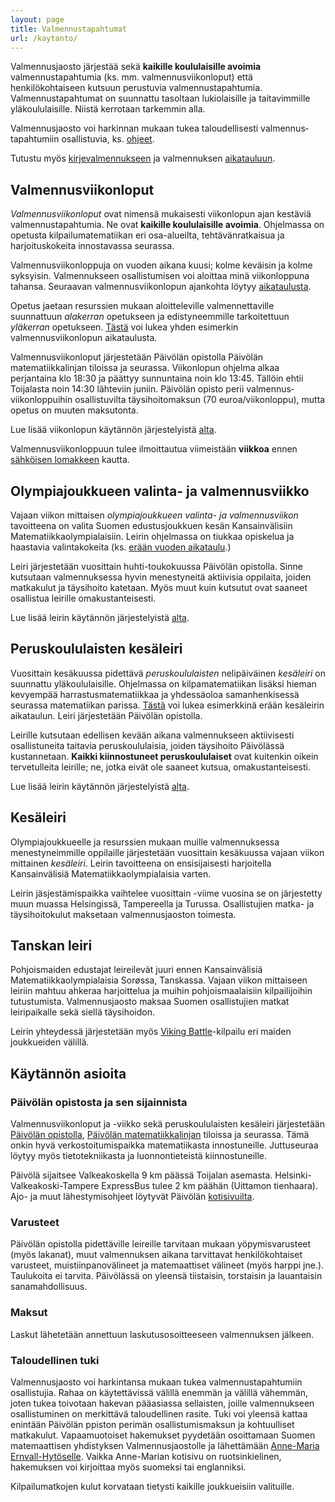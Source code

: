 ```yaml
---
layout: page
title: Valmennustapahtumat
url: /kaytanto/
---
```


Valmennusjaosto järjestää sekä **kaikille koululaisille avoimia** 
valmennustapahtumia (ks. mm. valmennusviikonloput) että henkilökohtaiseen
kutsuun perustuvia valmennustapahtumia. Valmennustapahtumat on suunnattu 
tasoltaan lukiolaisille ja taitavimmille yläkoululaisille. 
Niistä kerrotaan tarkemmin alla.

Valmennusjaosto voi harkinnan mukaan 
tukea taloudellisesti valmennus­tapahtumiin osallistuvia, ks.
<a href="#tuki">ohjeet</a>.

Tutustu myös [kirjevalmennukseen](https://matematiikkakilpailut.fi/valmennus/) 
ja valmennuksen [aikatauluun](https://matematiikkakilpailut.fi/aikataulu/).

## Valmennusviikonloput

*Valmennusviikonloput* ovat nimensä mukaisesti viikonlopun ajan 
kestäviä valmennustapahtumia. Ne ovat
**kaikille koululaisille avoimia**. Ohjelmassa on opetusta 
kilpailumatematiikan eri osa-alueilta, tehtävänratkaisua ja 
harjoituskokeita innostavassa seurassa.

Valmennusviikonloppuja on vuoden aikana kuusi; 
kolme keväisin ja kolme syksyisin. Valmennukseen osallistumisen
voi aloittaa minä viikonloppuna tahansa. Seuraavan 
valmennusviikonlopun ajankohta löytyy 
[aikataulusta](https://matematiikkakilpailut.fi/aikataulu/).

Opetus jaetaan resurssien mukaan aloitteleville 
valmennettaville suunnattuun *alakerran* opetukseen ja 
edistyneemmille tarkoitettuun *yläkerran* opetukseen.
[Tästä](aikataulu_viikonloppu.pdf) voi lukea yhden esimerkin 
valmennusviikonlopun aikataulusta.

Valmennusviikonloput järjestetään Päivölän opistolla 
Päivölän matematiikkalinjan tiloissa ja seurassa. Viikonlopun 
ohjelma alkaa perjantaina klo 18:30 ja päättyy sunnuntaina 
noin klo 13:45. Tällöin ehtii Toijalasta noin 14:30 lähteviin
juniin. Päivölän opisto perii valmennus­viikonloppuihin 
osallistuvilta täysihoito­maksun (70 euroa/viikonloppu), mutta opetus 
on muuten maksutonta. 

Lue lisää viikonlopun käytännön järjestelyistä 
<a href="#kaytantoa">alta</a>.

Valmennusviikonloppuun tulee ilmoittautua viimeistään **viikkoa**
ennen [sähköisen lomakkeen](https://www.paivola.fi/fi/matematiikkakilpailuvalmennukseen-ilmoittautuminen/)
kautta.



## Olympiajoukkueen valinta- ja valmennusviikko

Vajaan viikon mittaisen *olympiajoukkueen valinta- ja valmennusviikon*
tavoitteena on valita Suomen edustusjoukkuen kesän Kansainvälisiin
Matematiikkaolympialaisiin. Leirin ohjelmassa on tiukkaa opiskelua
ja haastavia valintakokeita (ks. [erään vuoden aikataulu](aikataulu_viikko.pdf).)

Leiri järjestetään vuosittain huhti-toukokuussa Päivölän opistolla. Sinne kutsutaan 
valmennuksessa hyvin menestyneitä aktiivisia oppilaita, joiden matkakulut ja 
täysihoito katetaan. Myös muut kuin kutsutut ovat saaneet osallistua
leirille omakustanteisesti.

Lue lisää leirin käytännön järjestelyistä <a href="#kaytantoa">alta</a>.


## Peruskoululaisten kesäleiri

Vuosittain kesäkuussa pidettävä *peruskoululaisten* nelipäiväinen *kesäleiri* 
on suunnattu yläkoululaisille. Ohjelmassa on kilpamatematiikan lisäksi
hieman kevyempää harrastusmatematiikkaa ja yhdessäoloa samanhenkisessä
seurassa matematiikan parissa. [Tästä](aikataulu_perus.pdf) voi lukea
esimerkkinä erään kesäleirin aikataulun. Leiri järjestetään Päivölän opistolla. 

Leirille kutsutaan edellisen kevään aikana valmennukseen aktiivisesti
osallistuneita taitavia peruskoululaisia, joiden täysihoito Päivölässä
kustannetaan. **Kaikki kiinnostuneet peruskoululaiset** ovat 
kuitenkin oikein tervetulleita leirille; ne, jotka eivät ole saaneet kutsua,
omakustanteisesti.

Lue lisää leirin käytännön järjestelyistä <a href="#kaytantoa">alta</a>.


## Kesäleiri

Olympiajoukkueelle ja resurssien mukaan muille valmennuksessa
menestyneimmille oppilaille järjestetään vuosittain kesäkuussa
vajaan viikon mittainen *kesäleiri*. Leirin tavoitteena on ensisijaisesti
harjoitella Kansainvälisiä Matematiikkaolympialaisia varten.

Leirin jäsjestämispaikka vaihtelee vuosittain -viime vuosina se on 
järjestetty muun muassa Helsingissä, Tampereella ja Turussa.
Osallistujien matka- ja täysihoitokulut maksetaan valmennusjaoston
toimesta.


## Tanskan leiri

Pohjoismaiden edustajat leireilevät juuri ennen Kansainvälisiä
Matematiikkaolympialaisia Sor&oslash;ssa, Tanskassa. Vajaan
viikon mittaiseen leiriin mahtuu ahkeraa harjoittelua ja muihin
pohjoismaalaisiin kilpailijoihin tutustumista. Valmennusjaosto
maksaa Suomen osallistujien matkat leiripaikalle sekä
siellä täysihoidon.

Leirin yhteydessä järjestetään myös 
[Viking Battle](http://georgmohr.dk/viking/)-kilpailu eri maiden
joukkueiden välillä.


## <div id="kaytantoa">Käytännön asioita</div> 

### Päivölän opistosta ja sen sijainnista

Valmennusviikonloput ja -viikko sekä peruskoululaisten 
kesäleiri järjestetään [Päivölän opistolla](https://www.paivola.fi/fi/), 
[Päivölän matematiikkalinjan](https://www.paivola.fi/fi/opintolinjat/matematiikka/) 
tiloissa ja seurassa. Tämä onkin hyvä verkostoitumispaikka matematiikasta 
innostuneille. Juttuseuraa löytyy myös tietotekniikasta ja luonnontieteistä kiinnostuneille.

Päivölä sijaitsee Valkeakoskella 9 km päässä Toijalan asemasta.
Helsinki-Valkeakoski-Tampere ExpressBus tulee 2 km päähän (Uittamon
tienhaara). Ajo- ja muut lähestymisohjeet löytyvät Päivölän 
[kotisivuilta](https://www.paivola.fi/fi/yhteystiedot/saapumisohjeet/).


### Varusteet

Päivölän opistolla pidettäville leireille tarvitaan mukaan yöpymisvarusteet (myös lakanat), 
muut valmennuksen aikana tarvittavat henkilökohtaiset varusteet, muistiinpanovälineet ja
matemaattiset välineet (myös harppi jne.). Taulukoita ei tarvita. Päivölässä
on yleensä tiistaisin, torstaisin ja lauantaisin sanamahdollisuus.


### Maksut

Laskut lähetetään annettuun laskutusosoitteeseen valmennuksen jälkeen.

### <div id="tuki">Taloudellinen tuki</div> 

Valmennusjaosto voi harkintansa mukaan tukea valmennustapahtumiin
osallistujia. Rahaa on käytettävissä välillä enemmän ja välillä vähemmän, joten tukea
toivotaan hakevan pääasiassa sellaisten, joille valmennukseen osallistuminen
on merkittävä taloudellinen rasite.
Tuki voi yleensä kattaa enintään Päivölän ppiston perimän osallistumismaksun
ja kohtuulliset matkakulut. Vapaamuotoiset hakemukset pyydetään osoittamaan
Suomen matemaattisen yhdistyksen Valmennusjaostolle ja lähettämään
[Anne-Maria Ernvall-Hytöselle](http://users.abo.fi/aernvall/).
Vaikka Anne-Marian kotisivu on ruotsinkielinen, hakemuksen voi kirjoittaa
myös suomeksi tai englanniksi.

Kilpailumatkojen kulut korvataan tietysti kaikille joukkueisiin valituille.
